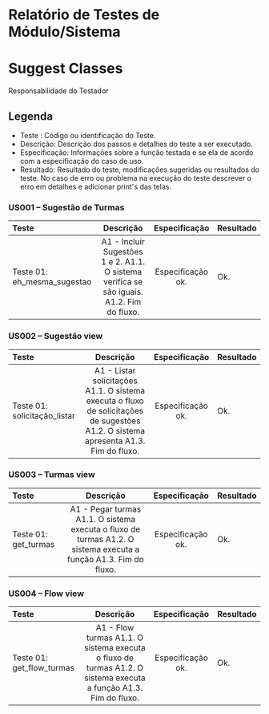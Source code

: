 # Relatório de Testes de Módulo/Sistema
# Suggest Classes
Responsabilidade do Testador

## Legenda

* Teste : Código ou identificação do Teste.
* Descrição: Descrição dos passos e detalhes do teste a ser executado.
* Especificação: Informações sobre a função testada e se ela de acordo com a especificação do caso de uso.
* Resultado: Resultado do teste, modificações sugeridas ou resultados do teste. No caso de erro ou problema na execução do teste descrever o erro em detalhes e adicionar print's das telas.

### US001 – Sugestão de Turmas

| Teste      |      Descrição      |        Especificação          | Resultado            |
| :--------- | :-----------------: | :---------------------------: | :------------------- |
| Teste 01: eh_mesma_sugestao | A1 - Incluir Sugestões 1 e 2. A1.1. O sistema verifica se são iguais.  A1.2. Fim do fluxo. | Especificação ok.| Ok. |

### US002 – Sugestão view

| Teste      |      Descrição      |        Especificação          | Resultado            |
| :--------- | :-----------------: | :---------------------------: | :------------------- |
| Teste 01: solicitação_listar | A1 - Listar solicitações A1.1. O sistema executa o fluxo de solicitações de sugestões A1.2. O sistema apresenta A1.3. Fim do fluxo. | Especificação ok.| Ok. |

### US003 – Turmas view

| Teste      |      Descrição      |        Especificação          | Resultado            |
| :--------- | :-----------------: | :---------------------------: | :------------------- |
| Teste 01: get_turmas | A1 - Pegar turmas A1.1. O sistema executa o fluxo de turmas A1.2. O sistema executa a função A1.3. Fim do fluxo.| Especificação ok.| Ok. |

### US004 – Flow view

| Teste      |      Descrição      |        Especificação          | Resultado            |
| :--------- | :-----------------: | :---------------------------: | :------------------- |
| Teste 01: get_flow_turmas | A1 - Flow turmas	A1.1. O sistema executa o fluxo de turmas A1.2. O sistema executa a função A1.3. Fim do fluxo.| Especificação ok.| Ok. |

